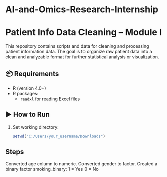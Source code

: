 # AI-and-Omics-Research-Internship
# Patient Info Data Cleaning – Module I

This repository contains scripts and data for cleaning and processing patient information data. The goal is to organize raw patient data into a clean and analyzable format for further statistical analysis or visualization.

## 📦 Requirements

- R (version 4.0+)
- R packages:
  - `readxl` for reading Excel files
  

## ▶️ How to Run

1. Set working directory:
   ```r
   setwd("C:/Users/your_username/Downloads")
## Steps
Converted age column to numeric.
Converted gender to factor.
Created a binary factor smoking_binary:
  1 = Yes
  0 = No




